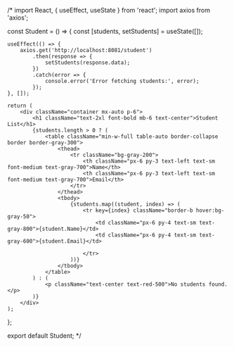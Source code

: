 /*
import React, { useEffect, useState } from 'react';
import axios from 'axios';

const Student = () => {
    const [students, setStudents] = useState([]);

    useEffect(() => {
        axios.get('http://localhost:8081/student')
            .then(response => {
                setStudents(response.data);
            })
            .catch(error => {
                console.error('Error fetching students:', error);
            });
    }, []);

    return (
        <div className="container mx-auto p-6">
            <h1 className="text-2xl font-bold mb-6 text-center">Student List</h1>
            {students.length > 0 ? (
                <table className="min-w-full table-auto border-collapse border border-gray-300">
                    <thead>
                        <tr className="bg-gray-200">
                            <th className="px-6 py-3 text-left text-sm font-medium text-gray-700">Name</th>
                            <th className="px-6 py-3 text-left text-sm font-medium text-gray-700">Email</th>
                        </tr>
                    </thead>
                    <tbody>
                        {students.map((student, index) => (
                            <tr key={index} className="border-b hover:bg-gray-50">
                                <td className="px-6 py-4 text-sm text-gray-800">{student.Name}</td>
                                <td className="px-6 py-4 text-sm text-gray-600">{student.Email}</td>

                            </tr>
                        ))}
                    </tbody>
                </table>
            ) : (
                <p className="text-center text-red-500">No students found.</p>
            )}
        </div>
    );
};

export default Student;
*/
